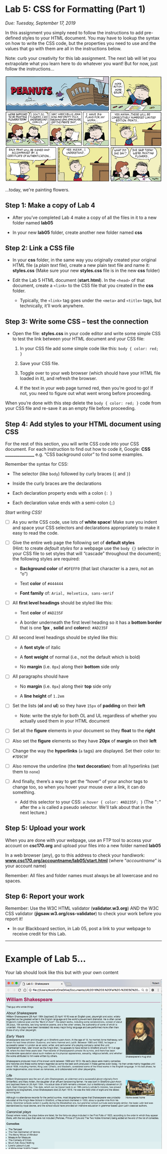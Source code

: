 # Lab 5: CSS for Formatting (Part 1)

*Due: Tuesday, September 17, 2019*

In this assignment you simply need to follow the instructions to add pre-defined styles to your HTML document.  You may have to lookup the syntax on how to write the CSS code, but the properties you need to use and the values that go with them are all in the instructions below.

Note: curb your creativity for this lab assignment.  The next lab will let you extrapolate what you learn here to do whatever you want!  But for now, just follow the instructions...

![peanuts-painting-flowers](media\peanuts-painting-flowers.jpg)

...today, we're painting flowers.

## Step 1: Make a copy of Lab 4

- After you’ve completed Lab 4 make a copy of all the files in it to a new folder named **lab05**

- In your new **lab05** folder, create another new folder named **css**

## Step 2: Link a CSS file

- In your **css** folder, in the same way you originally created your original HTML file (a *plain text* file), create a new plain text file and name it: **styles.css** (Make sure your new **styles.css** file is in the new **css** folder)

- Edit the Lab 5 HTML document (**start.html**). In the `<head>` of that document, create a `<link>` to the CSS file that you created in the **css** folder. 
  - Typically, the `<link>` tag goes under the `<meta>` and `<title>` tags, but technically, it’ll work anywhere.

## Step 3: Write some CSS – test the connection

- Open the file: **styles.css** in your code editor and write some simple CSS to test the link between your HTML document and your CSS file:

  1. In your CSS file add some simple code like this: `body { color: red; }`

  2. Save your CSS file.

  3. Toggle over to your web browser (which should have your HTML file loaded in it), and refresh the browser.

  4. If the text in your web page turned red, then you’re good to go! If not, you need to figure out what went wrong before proceeding.

When you’re done with this step delete the `body { color: red; }` code from your CSS file and re-save it as an empty file before proceeding.

## Step 4: Add styles to your HTML document using CSS

For the rest of this section, you will write CSS code into your CSS document.
For each instruction to find out how to code it, Google: **CSS ______________**  e.g. “CSS background color” to find some examples.

Remember the syntax for CSS:

- The selector (like `body`) followed by curly braces (`{` and `}`)

- Inside the curly braces are the declarations

- Each declaration property ends with a colon (`: `)

- Each declaration value ends with a semi-colon (`;`)

*Start writing CSS!*

- [ ] As you write CSS code, use lots of **white space**! Make sure you indent and space your CSS selectors and declarations appropriately to make it easy to read the code.
- [ ] Give the entire web page the following set of **default styles**<br> (Hint: to create *default styles* for a webpage use the `body {}` selector in your CSS file to set styles that will “cascade” throughout the document); the following styles are required:

  - **Background color** of `#DFEFF0` (that last character is a zero, not an “o”)

  - Text **color** of `#444444` 

  - **Font family** of: `Arial, Helvetica, sans-serif`
- [ ] All **first level headings** should be styled like this: 

  - Text **color** of `#AD235F`

  - A border underneath the first level heading so it has a **bottom border** that is one **1px** , **solid** and **color**ed: `#AD235F`
- [ ] All second level headings should be styled like this:

  - A **font style** of italic

  - A **font weight** of normal (i.e., not the default which is bold)

  - No **margin** (i.e. `0px`) along their **bottom** side only
- [ ] All paragraphs should have

  - No **margin** (i.e. `0px`) along their **top** side only

  - A **line height** of `1.2em`
- [ ] Set the lists (**ol** and **ul**) so they have `15px` of **padding** on their **left**
  - Note: write the style for both OL and UL regardless of whether you actually used them in your HTML document
- [ ] Set all the **figure** elements in your document so they **float** to the **right**
- [ ] Also set the **figure** elements so they have **20px** of **margin** on their **left**
- [ ] Change the way the **hyperlinks** (`a` tags) are displayed. Set their color to: `#7D9C9F`
- [ ] Also remove the underline (the **text decoration**) from all hyperlinks (set them to `none`)
- [ ] And finally, there’s a way to get the “hover” of your anchor tags to change too, so when you hover your mouse over a link, it can do something.

  - Add this selector to your CSS:
     `a:hover { color: #AD235F; }`
     (The "`:`" after the `a` is called a pseudo selector. We'll talk about that in the next lecture.)

## Step 5: Upload your work

When you are done with your webpage, use an FTP tool to access your account on **csc170.org** and upload your files into a new folder named **lab05**

In a web browser (any), go to this address to check your handiwork:  
**www.csc170.org/accountname/lab05/start.html** (where “*accountname*” is your account name)

Remember: All files and folder names must always be all lowercase and no spaces.

## Step 6: Report your work

Remember: Use the W3C HTML validator (**validator.w3.org**) AND the W3C CSS validator (**jigsaw.w3.org/css-validator**) to check your work before you report it!

- In our Blackboard section, in Lab 05, post a link to your webpage to receive credit for this Lab.

<hr>

# Example of Lab 5...

Your lab should look like this but with your own content

![screen shot](media/figure1.png)